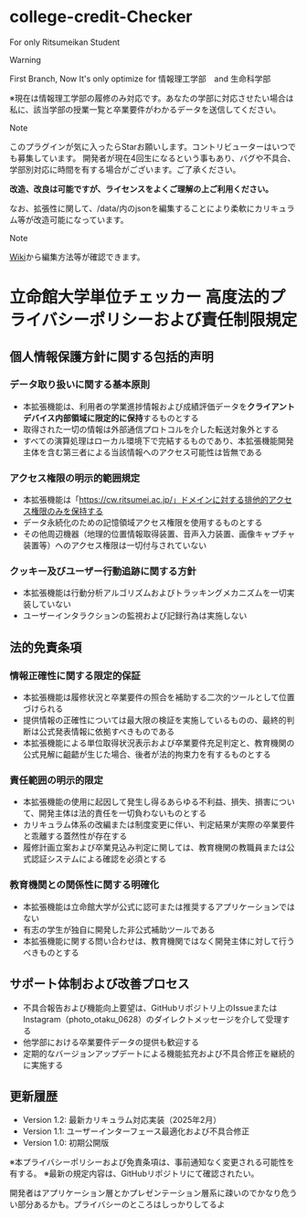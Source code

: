 # college-credit-Checker
For only Ritsumeikan Student

> [!WARNING]
> First Branch, Now It's only optimize for 情報理工学部　and 生命科学部
> 
> ※現在は情報理工学部の履修のみ対応です。あなたの学部に対応させたい場合は私に、該当学部の授業一覧と卒業要件がわかるデータを送信してください。
> 

> [!NOTE]
> このプラグインが気に入ったらStarお願いします。コントリビューターはいつでも募集しています。
> 開発者が現在4回生になるという事もあり、バグや不具合、学部別対応に時間を有する場合がございます。ご了承ください。


**改造、改良は可能ですが、ライセンスをよくご理解の上ご利用ください。**

なお、拡張性に関して、/data/内のjsonを編集することにより柔軟にカリキュラム等が改造可能になっています。

> [!note]
> [Wiki](https://github.com/BB-KING777/college-credit-Checker/wiki/%E7%AB%8B%E5%91%BD%E9%A4%A8%E5%A4%A7%E5%AD%A6%E5%8D%98%E4%BD%8D%E3%83%81%E3%82%A7%E3%83%83%E3%82%AB%E3%83%BC%E3%81%AE%E5%AD%A6%E9%83%A8%E5%AF%BE%E5%BF%9CJSON%E7%B7%A8%E9%9B%86%E3%82%AC%E3%82%A4%E3%83%89)から編集方法等が確認できます。



# 立命館大学単位チェッカー 高度法的プライバシーポリシーおよび責任制限規定

## 個人情報保護方針に関する包括的声明

### データ取り扱いに関する基本原則
* 本拡張機能は、利用者の学業進捗情報および成績評価データを**クライアントデバイス内部領域に限定的に保持**するものとする
* 取得された一切の情報は外部通信プロトコルを介した転送対象外とする
* すべての演算処理はローカル環境下で完結するものであり、本拡張機能開発主体を含む第三者による当該情報へのアクセス可能性は皆無である

### アクセス権限の明示的範囲規定
* 本拡張機能は「https://cw.ritsumei.ac.jp/」ドメインに対する排他的アクセス権限のみを保持する
* データ永続化のための記憶領域アクセス権限を使用するものとする
* その他周辺機器（地理的位置情報取得装置、音声入力装置、画像キャプチャ装置等）へのアクセス権限は一切付与されていない

### クッキー及びユーザー行動追跡に関する方針
* 本拡張機能は行動分析アルゴリズムおよびトラッキングメカニズムを一切実装していない
* ユーザーインタラクションの監視および記録行為は実施しない

## 法的免責条項

### 情報正確性に関する限定的保証
* 本拡張機能は履修状況と卒業要件の照合を補助する二次的ツールとして位置づけられる
* 提供情報の正確性については最大限の検証を実施しているものの、最終的判断は公式発表情報に依拠すべきものである
* 本拡張機能による単位取得状況表示および卒業要件充足判定と、教育機関の公式見解に齟齬が生じた場合、後者が法的拘束力を有するものとする

### 責任範囲の明示的限定
* 本拡張機能の使用に起因して発生し得るあらゆる不利益、損失、損害について、開発主体は法的責任を一切負わないものとする
* カリキュラム体系の改編または制度変更に伴い、判定結果が実際の卒業要件と乖離する蓋然性が存在する
* 履修計画立案および卒業見込み判定に関しては、教育機関の教職員または公式認証システムによる確認を必須とする

### 教育機関との関係性に関する明確化
* 本拡張機能は立命館大学が公式に認可または推奨するアプリケーションではない
* 有志の学生が独自に開発した非公式補助ツールである
* 本拡張機能に関する問い合わせは、教育機関ではなく開発主体に対して行うべきものとする

## サポート体制および改善プロセス
* 不具合報告および機能向上要望は、GitHubリポジトリ上のIssueまたはInstagram（photo_otaku_0628）のダイレクトメッセージを介して受理する
* 他学部における卒業要件データの提供も歓迎する
* 定期的なバージョンアップデートによる機能拡充および不具合修正を継続的に実施する

## 更新履歴
* Version 1.2: 最新カリキュラム対応実装（2025年2月）
* Version 1.1: ユーザーインターフェース最適化および不具合修正
* Version 1.0: 初期公開版

※本プライバシーポリシーおよび免責条項は、事前通知なく変更される可能性を有する。
※最新の規定内容は、GitHubリポジトリにて確認されたい。

開発者はアプリケーション層とかプレゼンテーション層系に疎いのでかなり危うい部分あるかも。プライバシーのところはしっかりしてるよ
